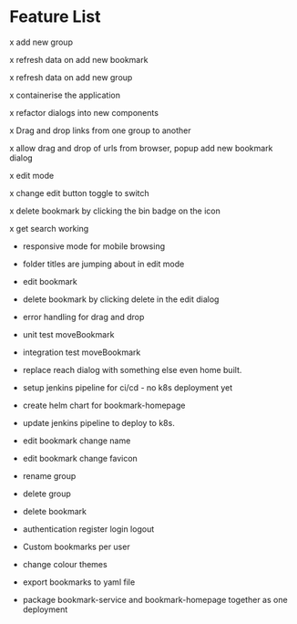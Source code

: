 # Feature List

x add new group

x refresh data on add new bookmark

x refresh data on add new group

x containerise the application

x refactor dialogs into new components

x Drag and drop links from one group to another

x allow drag and drop of urls from browser, popup add new bookmark dialog

x edit mode

x change edit button toggle to switch

x delete bookmark by clicking the bin badge on the icon

x get search working

- responsive mode for mobile browsing

- folder titles are jumping about in edit mode

- edit bookmark

- delete bookmark by clicking delete in the edit dialog

- error handling for drag and drop

- unit test moveBookmark

- integration test moveBookmark

- replace reach dialog with something else even home built.

- setup jenkins pipeline for ci/cd - no k8s deployment yet

- create helm chart for bookmark-homepage

- update jenkins pipeline to deploy to k8s.



- edit bookmark
    change name

- edit bookmark
    change favicon

- rename group

- delete group

- delete bookmark

- authentication
    register
    login
    logout

- Custom bookmarks per user

- change colour themes

- export bookmarks to yaml file

- package bookmark-service and bookmark-homepage together as one deployment


